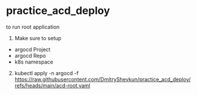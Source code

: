 # practice_acd_deploy

to run root application
1) Make sure to setup
- argocd Project
- argocd Repo
- k8s namespace
2) kubectl apply -n argocd -f https://raw.githubusercontent.com/DmitryShevkun/practice_acd_deploy/refs/heads/main/acd-root.yaml
